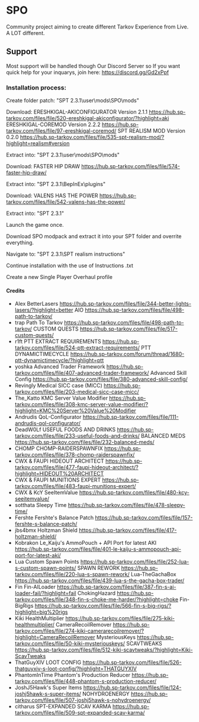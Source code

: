# SPO

Community project aiming to create different Tarkov Experience from Live. A LOT different.

## Support
Most support will be handled though Our Discord Server so If you want quick help for your inquarys, join here: https://discord.gg/Gd2xPpf

### Installation process:

Create folder patch:
"SPT 2.3.1\user\mods\SPO\mods"

Download:
ERESHKIGAL-AKICONFIGURATOR Version 2.1.1			https://hub.sp-tarkov.com/files/file/520-ereshkigal-akiconfigurator/?highlight=aki
ERESHKIGAL-COREMOD Version 2.2.2				https://hub.sp-tarkov.com/files/file/97-ereshkigal-coremod/
SPT REALISM MOD Version 0.2.0					https://hub.sp-tarkov.com/files/file/535-spt-realism-mod/?highlight=realism#version


Extract into:
"SPT 2.3.1\user\mods\SPO\mods"

Download:
FASTER HIP DRAW							https://hub.sp-tarkov.com/files/file/574-faster-hip-draw/

Extract into:
"SPT 2.3.1\BepInEx\plugins"

Download:
VALENS HAS THE POWER 						https://hub.sp-tarkov.com/files/file/542-valens-has-the-power/

Extract into:
"SPT 2.3.1\"

Launch the game once.

Download SPO modpack and extract it into your SPT folder and overrite everything. 

Navigate to:
"SPT 2.3.1\SPT realism instructions"

Continue installation with the use of Instructions .txt

Create a new Single Player Overhaul profile

#### Credits

- Alex  	BetterLasers 					https://hub.sp-tarkov.com/files/file/344-better-lights-lasers/?highlight=better
		AIO 						https://hub.sp-tarkov.com/files/file/498-path-to-tarkov/
- trap  	Path To Tarkov 					https://hub.sp-tarkov.com/files/file/498-path-to-tarkov/
		CUSTOM QUESTS 					https://hub.sp-tarkov.com/files/file/517-custom-quests/
- r1ft 		PTT EXTRACT REQUIREMENTS 			https://hub.sp-tarkov.com/files/file/524-ptt-extract-requirements/
		PTT DYNAMICTIMECYCLE 				https://hub.sp-tarkov.com/forum/thread/1680-ptt-dynamictimecycle/?highlight=ptt
- yoshka  	Advanced Trader Framework			https://hub.sp-tarkov.com/files/file/407-advanced-trader-framework/
		Advanced Skill Config				https://hub.sp-tarkov.com/files/file/380-advanced-skill-config/
- Revingly  	Medical SICC case (MICC)			https://hub.sp-tarkov.com/files/file/203-medical-sicc-case-micc/
- The_Katto 	KMC Server Value Modifier			https://hub.sp-tarkov.com/files/file/308-kmc-server-value-modifier/?highlight=KMC%20Server%20Value%20Modifier
- Andrudis  	QoL-Configurator				https://hub.sp-tarkov.com/files/file/111-andrudis-qol-configurator/
- DeadW0Lf  	USEFUL FOODS AND DRINKS				https://hub.sp-tarkov.com/files/file/233-useful-foods-and-drinks/
		BALANCED MEDS					https://hub.sp-tarkov.com/files/file/232-balanced-meds/
- CHOMP		CHOMP-RAIDERSPAWNFIX				https://hub.sp-tarkov.com/files/file/378-chomp-raiderspawnfix/
- CWX & FAUPI   HIDEOUT ARCHITECT				https://hub.sp-tarkov.com/files/file/477-faupi-hideout-architect/?highlight=HIDEOUT%20ARCHITECT
- CWX & FAUPI   MUNITIONS EXPERT				https://hub.sp-tarkov.com/files/file/483-faupi-munitions-expert/
- CWX & KcY 	SeeItemValue					https://hub.sp-tarkov.com/files/file/480-kcy-seeitemvalue/
- sotthata  	Sleepy Time					https://hub.sp-tarkov.com/files/file/478-sleepy-time/
- Fershte  	Fershte's Balance Patch 			https://hub.sp-tarkov.com/files/file/157-fershte-s-balance-patch/
- jbs4bmx  	Holtzman Shield 				https://hub.sp-tarkov.com/files/file/417-holtzman-shield/
- Kobrakon  	Le_Kaiju's AmmoPouch + API Port for latest AKI 	https://hub.sp-tarkov.com/files/file/401-le-kaiju-s-ammopouch-api-port-for-latest-aki/
- Lua  		Custom Spawn Points 				https://hub.sp-tarkov.com/files/file/252-lua-s-custom-spawn-points/
		SPAWN REWORK 					https://hub.sp-tarkov.com/files/file/220-lua-s-spawn-rework/
		Lua-TheGachaBox					https://hub.sp-tarkov.com/files/file/439-lua-s-the-gacha-box-trader/
- Fin  		Fin-AILoader					https://hub.sp-tarkov.com/files/file/387-fin-s-ai-loader-fail/?highlight=fail
		ChokingHazard					https://hub.sp-tarkov.com/files/file/348-fin-s-choke-me-harder/?highlight=choke
		Fin-BigRigs					https://hub.sp-tarkov.com/files/file/566-fin-s-big-rigs/?highlight=big%20rigs
- Kiki  	HealthMultiplier 				https://hub.sp-tarkov.com/files/file/275-kiki-healthmultiplier/
		CameraRecoilRemover 				https://hub.sp-tarkov.com/files/file/274-kiki-camerarecoilremover/?highlight=CameraRecoilRemover
		MysteriousKeys 					https://hub.sp-tarkov.com/files/file/50-kiki-mysteriouskeys/
		SCAVTWEAKS 					https://hub.sp-tarkov.com/files/file/512-kiki-scavtweaks/?highlight=Kiki-ScavTweaks
- ThatGuyXIV	LOOT CONFIG 					https://hub.sp-tarkov.com/files/file/526-thatguyxiv-s-loot-config/?highlight=THATGUYXIV
- PhantomInTime	Phantom's Production Reducer 			https://hub.sp-tarkov.com/files/file/448-phantom-s-production-reducer/
- JoshJ5Hawk's  Super Items 					https://hub.sp-tarkov.com/files/file/124-joshj5hawk-s-super-items/
		NOHYDROENERGY 					https://hub.sp-tarkov.com/files/file/507-joshj5hawk-s-nohydroenergy/
- citharus	SPT-EXPANDED SCAV KARMA 			https://hub.sp-tarkov.com/files/file/509-spt-expanded-scav-karma/



